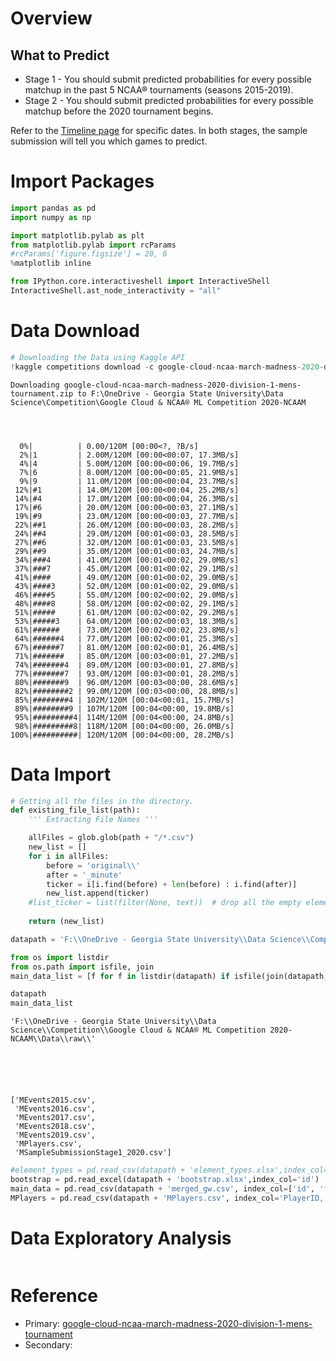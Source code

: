 # Overview

## What to Predict

- Stage 1 - You should submit predicted probabilities for every possible matchup in the past 5 NCAA® tournaments (seasons 2015-2019).
- Stage 2 - You should submit predicted probabilities for every possible matchup before the 2020 tournament begins.

Refer to the [Timeline page](https://www.kaggle.com/c/google-cloud-ncaa-march-madness-2020-division-1-mens-tournament/overview/timeline) for specific dates. In both stages, the sample submission will tell you which games to predict.

# Import Packages


```python
import pandas as pd
import numpy as np

import matplotlib.pylab as plt
from matplotlib.pylab import rcParams
#rcParams['figure.figsize'] = 20, 6
%matplotlib inline

from IPython.core.interactiveshell import InteractiveShell
InteractiveShell.ast_node_interactivity = "all"
```

# Data Download


```python
# Downloading the Data using Kaggle API
!kaggle competitions download -c google-cloud-ncaa-march-madness-2020-division-1-mens-tournament
```

    Downloading google-cloud-ncaa-march-madness-2020-division-1-mens-tournament.zip to F:\OneDrive - Georgia State University\Data Science\Competition\Google Cloud & NCAA® ML Competition 2020-NCAAM
    
    

    
      0%|          | 0.00/120M [00:00<?, ?B/s]
      2%|1         | 2.00M/120M [00:00<00:07, 17.3MB/s]
      4%|4         | 5.00M/120M [00:00<00:06, 19.7MB/s]
      7%|6         | 8.00M/120M [00:00<00:05, 21.9MB/s]
      9%|9         | 11.0M/120M [00:00<00:04, 23.7MB/s]
     12%|#1        | 14.0M/120M [00:00<00:04, 25.2MB/s]
     14%|#4        | 17.0M/120M [00:00<00:04, 26.3MB/s]
     17%|#6        | 20.0M/120M [00:00<00:03, 27.1MB/s]
     19%|#9        | 23.0M/120M [00:00<00:03, 27.7MB/s]
     22%|##1       | 26.0M/120M [00:00<00:03, 28.2MB/s]
     24%|##4       | 29.0M/120M [00:01<00:03, 28.5MB/s]
     27%|##6       | 32.0M/120M [00:01<00:03, 23.5MB/s]
     29%|##9       | 35.0M/120M [00:01<00:03, 24.7MB/s]
     34%|###4      | 41.0M/120M [00:01<00:02, 29.0MB/s]
     37%|###7      | 45.0M/120M [00:01<00:02, 29.1MB/s]
     41%|####      | 49.0M/120M [00:01<00:02, 29.0MB/s]
     43%|####3     | 52.0M/120M [00:01<00:02, 29.0MB/s]
     46%|####5     | 55.0M/120M [00:02<00:02, 29.0MB/s]
     48%|####8     | 58.0M/120M [00:02<00:02, 29.1MB/s]
     51%|#####     | 61.0M/120M [00:02<00:02, 29.2MB/s]
     53%|#####3    | 64.0M/120M [00:02<00:03, 18.3MB/s]
     61%|######    | 73.0M/120M [00:02<00:02, 23.8MB/s]
     64%|######4   | 77.0M/120M [00:02<00:01, 25.3MB/s]
     67%|######7   | 81.0M/120M [00:02<00:01, 26.4MB/s]
     71%|#######   | 85.0M/120M [00:03<00:01, 27.2MB/s]
     74%|#######4  | 89.0M/120M [00:03<00:01, 27.8MB/s]
     77%|#######7  | 93.0M/120M [00:03<00:01, 28.2MB/s]
     80%|#######9  | 96.0M/120M [00:03<00:00, 28.6MB/s]
     82%|########2 | 99.0M/120M [00:03<00:00, 28.8MB/s]
     85%|########4 | 102M/120M [00:04<00:01, 15.7MB/s] 
     89%|########9 | 107M/120M [00:04<00:00, 19.8MB/s]
     95%|#########4| 114M/120M [00:04<00:00, 24.8MB/s]
     98%|#########8| 118M/120M [00:04<00:00, 26.0MB/s]
    100%|##########| 120M/120M [00:04<00:00, 28.2MB/s]
    

# Data Import


```python
# Getting all the files in the directory.
def existing_file_list(path):
    ''' Extracting File Names '''

    allFiles = glob.glob(path + "/*.csv")
    new_list = []
    for i in allFiles:
        before = 'original\\'
        after = '_minute'
        ticker = i[i.find(before) + len(before) : i.find(after)]
        new_list.append(ticker)    
    #list_ticker = list(filter(None, text))  # drop all the empty elements and put them in a list
        
    return (new_list)
```


```python
datapath = 'F:\\OneDrive - Georgia State University\\Data Science\\Competition\\Google Cloud & NCAA® ML Competition 2020-NCAAM\\Data\\raw\\'

from os import listdir
from os.path import isfile, join
main_data_list = [f for f in listdir(datapath) if isfile(join(datapath, f))]

datapath
main_data_list
```




    'F:\\OneDrive - Georgia State University\\Data Science\\Competition\\Google Cloud & NCAA® ML Competition 2020-NCAAM\\Data\\raw\\'






    ['MEvents2015.csv',
     'MEvents2016.csv',
     'MEvents2017.csv',
     'MEvents2018.csv',
     'MEvents2019.csv',
     'MPlayers.csv',
     'MSampleSubmissionStage1_2020.csv']




```python
#element_types = pd.read_csv(datapath + 'element_types.xlsx',index_col='id', engine = 'python')
bootstrap = pd.read_excel(datapath + 'bootstrap.xlsx',index_col='id')
main_data = pd.read_csv(datapath + 'merged_gw.csv', index_col=['id', 'fixture'], engine = 'python')
MPlayers = pd.read_csv(datapath + 'MPlayers.csv', index_col='PlayerID, TeamID')

```

# Data Exploratory Analysis


```python

```

# Reference

- Primary: [google-cloud-ncaa-march-madness-2020-division-1-mens-tournament](https://www.kaggle.com/c/google-cloud-ncaa-march-madness-2020-division-1-mens-tournament)
- Secondary:
